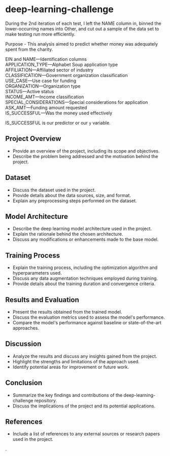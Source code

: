 # deep-learning-challenge

During the 2nd iteration of each test, I left the NAME column in, binned the lower-occurring names into Other, and cut out a sample of the data set to make testing run more efficiently.

Purpose - This analysis aimed to predict whether money was adequately spent from the charity.

EIN and NAME—Identification columns  
APPLICATION_TYPE—Alphabet Soup application type  
AFFILIATION—Affiliated sector of industry  
CLASSIFICATION—Government organization classification  
USE_CASE—Use case for funding  
ORGANIZATION—Organization type  
STATUS—Active status  
INCOME_AMT—Income classification  
SPECIAL_CONSIDERATIONS—Special considerations for application  
ASK_AMT—Funding amount requested  
IS_SUCCESSFUL—Was the money used effectively  

IS_SUCCESSFUL is our predictor or our ```y``` variable.

## Project Overview
- Provide an overview of the project, including its scope and objectives.
- Describe the problem being addressed and the motivation behind the project.

## Dataset
- Discuss the dataset used in the project.
- Provide details about the data sources, size, and format.
- Explain any preprocessing steps performed on the dataset.

## Model Architecture
- Describe the deep learning model architecture used in the project.
- Explain the rationale behind the chosen architecture.
- Discuss any modifications or enhancements made to the base model.

## Training Process
- Explain the training process, including the optimization algorithm and hyperparameters used.
- Discuss any data augmentation techniques employed during training.
- Provide details about the training duration and convergence criteria.

## Results and Evaluation
- Present the results obtained from the trained model.
- Discuss the evaluation metrics used to assess the model's performance.
- Compare the model's performance against baseline or state-of-the-art approaches.

## Discussion
- Analyze the results and discuss any insights gained from the project.
- Highlight the strengths and limitations of the approach used.
- Identify potential areas for improvement or future work.

## Conclusion
- Summarize the key findings and contributions of the deep-learning-challenge repository.
- Discuss the implications of the project and its potential applications.

## References
- Include a list of references to any external sources or research papers used in the project.

.

